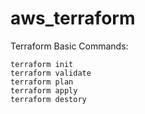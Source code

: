 # aws_terraform

Terraform Basic Commands:

    terraform init
    terraform validate
    terraform plan
    terraform apply
    terraform destory
